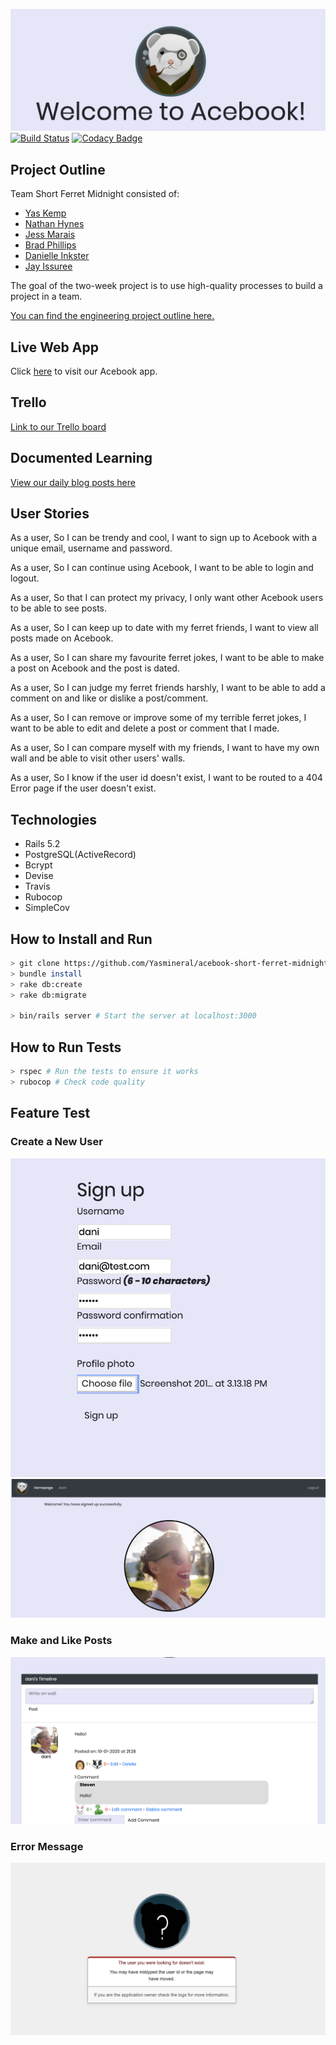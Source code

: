 
![header](images/header.png "Welcome to Facebook")
[![Build Status](https://travis-ci.org/Yasmineral/acebook-short-ferret-midnight.svg?branch=master)](https://travis-ci.org/Yasmineral/acebook-short-ferret-midnight)
[![Codacy Badge](https://api.codacy.com/project/badge/Grade/5a06ec4a1f424bb29a5c10d97feb8f65)](https://www.codacy.com/manual/Yasmineral/acebook-short-ferret-midnight?utm_source=github.com&amp;utm_medium=referral&amp;utm_content=Yasmineral/acebook-short-ferret-midnight&amp;utm_campaign=Badge_Grade)

## Project Outline
Team Short Ferret Midnight consisted of:
- [Yas Kemp](https://github.com/Yasmineral)
- [Nathan Hynes](https://github.com/NathanHynes)
- [Jess Marais](https://github.com/jessmar94)
- [Brad Phillips](https://github.com/bradjp)
- [Danielle Inkster](https://github.com/danielleinkster)
- [Jay Issuree](https://github.com/jayissuree)

The goal of the two-week project is to use high-quality processes to build a project in a team.

[You can find the engineering project outline here.](https://github.com/makersacademy/course/tree/master/engineering_projects/rails)

## Live Web App
Click [here](https://salty-peak-83707.herokuapp.com/) to visit our Acebook app.

## Trello
[Link to our Trello board](https://trello.com/b/vN4cu4v1/short-ferret-midnight)

## Documented Learning
[View our daily blog posts here](https://medium.com/@shortferretmignight)

## User Stories
As a user,
So I can be trendy and cool,
I want to sign up to Acebook with a unique email, username and password.

As a user,
So I can continue using Acebook,
I want to be able to login and logout.

As a user,
So that I can protect my privacy,
I only want other Acebook users to be able to see posts.

As a user,
So I can keep up to date with my ferret friends,
I want to view all posts made on Acebook.

As a user,
So I can share my favourite ferret jokes,
I want to be able to make a post on Acebook and the post is dated.

As a user,
So I can judge my ferret friends harshly,
I want to be able to add a comment on and like or dislike a post/comment.

As a user,
So I can remove or improve some of my terrible ferret jokes,
I want to be able to edit and delete a post or comment that I made.

As a user,
So I can compare myself with my friends,
I want to have my own wall and be able to visit other users' walls.

As a user,
So I know if the user id doesn't exist,
I want to be routed to a 404 Error page if the user doesn't exist.

## Technologies
* Rails 5.2
* PostgreSQL(ActiveRecord)
* Bcrypt
* Devise
* Travis
* Rubocop
* SimpleCov

## How to Install and Run
```bash
> git clone https://github.com/Yasmineral/acebook-short-ferret-midnight.git
> bundle install
> rake db:create  
> rake db:migrate

> bin/rails server # Start the server at localhost:3000
```
## How to Run Tests
```bash
> rspec # Run the tests to ensure it works
> rubocop # Check code quality
```
## Feature Test
### Create a New User
![sign-up](images/sign-up.png  "Create new User" )
![sign-up](images/sign-up2.png "Create new User")

### Make and Like Posts
![sign-up](images/wall-posts.png "Make and Like Wall Posts")

### Error Message
![sign-up](images/Error.png "Error Message")

